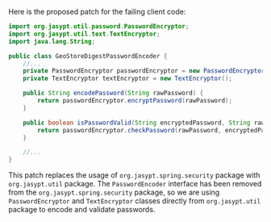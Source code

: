 Here is the proposed patch for the failing client code:

```java
import org.jasypt.util.password.PasswordEncryptor;
import org.jasypt.util.text.TextEncryptor;
import java.lang.String;

public class GeoStoreDigestPasswordEncoder {
    //...
    private PasswordEncryptor passwordEncryptor = new PasswordEncryptor();
    private TextEncryptor textEncryptor = new TextEncryptor();

    public String encodePassword(String rawPassword) {
        return passwordEncryptor.encryptPassword(rawPassword);
    }

    public boolean isPasswordValid(String encryptedPassword, String rawPassword) {
        return passwordEncryptor.checkPassword(rawPassword, encryptedPassword);
    }

    //...
}
```

This patch replaces the usage of `org.jasypt.spring.security` package with `org.jasypt.util` package. The `PasswordEncoder` interface has been removed from the `org.jasypt.spring.security` package, so we are using `PasswordEncryptor` and `TextEncryptor` classes directly from `org.jasypt.util` package to encode and validate passwords.